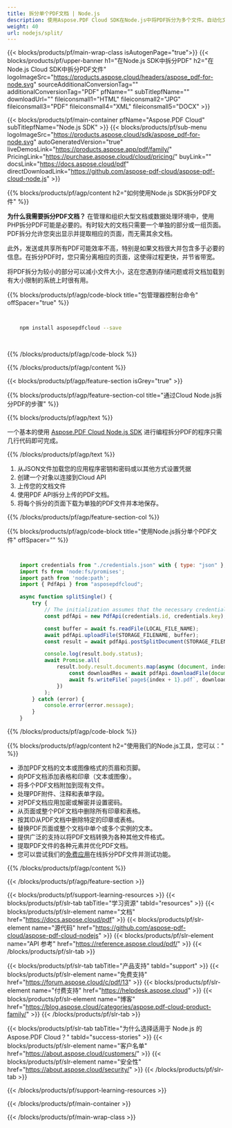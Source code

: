 ```yaml
---
title: 拆分单个PDF文档 | Node.js
description: 使用Aspose.PDF Cloud SDK在Node.js中将PDF拆分为多个文件。自动化文档分割。
weight: 40
url: nodejs/split/
---
```


{{< blocks/products/pf/main-wrap-class isAutogenPage="true">}}
{{< blocks/products/pf/upper-banner h1="在Node.js SDK中拆分PDF" h2="在Node.js Cloud SDK中拆分PDF文件" logoImageSrc="https://products.aspose.cloud/headers/aspose_pdf-for-node.svg" sourceAdditionalConversionTag="" additionalConversionTag="PDF" pfName="" subTitlepfName="" downloadUrl="" fileiconsmall1="HTML" fileiconsmall2="JPG" fileiconsmall3="PDF" fileiconsmall4="XML" fileiconsmall5="DOCX" >}}

{{< blocks/products/pf/main-container pfName="Aspose.PDF Cloud" subTitlepfName="Node.js SDK" >}}
{{< blocks/products/pf/sub-menu logoImageSrc="https://products.aspose.cloud/sdk/aspose_pdf-for-node.svg"
autoGeneratedVersion="true"
liveDemosLink="https://products.aspose.app/pdf/family/" PricingLink="https://purchase.aspose.cloud/cloud/pricing/" buyLink="" docsLink="https://docs.aspose.cloud/pdf"  directDownloadLink="https://github.com/aspose-pdf-cloud/aspose-pdf-cloud-node.js" >}}

{{% blocks/products/pf/agp/content h2="如何使用Node.js SDK拆分PDF文件" %}}

**为什么我需要拆分PDF文档？** 在管理和组织大型文档或数据处理环境中，使用PHP拆分PDF可能是必要的。有时较大的文档只需要一个单独的部分或一组页面。PDF拆分允许您突出显示并提取相应的页面，而无需其余文档。

此外，发送或共享所有PDF可能效率不高，特别是如果文档很大并包含多于必要的信息。在拆分PDF时，您只需分离相应的页面，这使得过程更快，并节省带宽。

将PDF拆分为较小的部分可以减小文件大小，这在您遇到存储问题或将文档加载到有大小限制的系统上时很有用。

{{% blocks/products/pf/agp/code-block title="包管理器控制台命令" offSpacer="true" %}}

```bash

     
    npm install asposepdfcloud --save
     
     

```

{{% /blocks/products/pf/agp/code-block %}}

{{% /blocks/products/pf/agp/content %}}

{{< blocks/products/pf/agp/feature-section isGrey="true" >}}

{{% blocks/products/pf/agp/feature-section-col title="通过Cloud Node.js拆分PDF的步骤" %}}

{{% blocks/products/pf/agp/text %}}

一个基本的使用
[Aspose.PDF Cloud Node.js SDK](https://products.aspose.cloud/pdf/nodejs/)
进行编程拆分PDF的程序只需几行代码即可完成。

{{% /blocks/products/pf/agp/text %}}

1. 从JSON文件加载您的应用程序密钥和密码或以其他方式设置凭据
1. 创建一个对象以连接到Cloud API
1. 上传您的文档文件
1. 使用PDF API拆分上传的PDF文档。
1. 将每个拆分的页面下载为单独的PDF文件并本地保存。

{{% /blocks/products/pf/agp/feature-section-col %}}


{{% blocks/products/pf/agp/code-block title="使用Node.js拆分单个PDF文件" offSpacer="" %}}

```js


    import credentials from "./credentials.json" with { type: "json" };
    import fs from 'node:fs/promises';
    import path from 'node:path';
    import { PdfApi } from "asposepdfcloud";

    async function splitSingle() {
        try {
            // The initialization assumes that the necessary credentials (Application ID and Application Key) from https://dashboard.aspose.cloud/
            const pdfApi = new PdfApi(credentials.id, credentials.key);

            const buffer = await fs.readFile(LOCAL_FILE_NAME);
            await pdfApi.uploadFile(STORAGE_FILENAME, buffer);
            const result = await pdfApi.postSplitDocument(STORAGE_FILENAME);

            console.log(result.body.status);
            await Promise.all(
                result.body.result.documents.map(async (document, index) => {
                    const downloadRes = await pdfApi.downloadFile(document.href);
                    await fs.writeFile(`page${index + 1}.pdf`, downloadRes.body);
                })
            );
        } catch (error) {
            console.error(error.message);
        }
    }
```

{{% /blocks/products/pf/agp/code-block %}}

{{% blocks/products/pf/agp/content h2="使用我们的Node.js工具，您可以：" %}}

+ 添加PDF文档的文本或图像格式的页眉和页脚。
+ 向PDF文档添加表格和印章（文本或图像）。
+ 将多个PDF文档附加到现有文件。
+ 处理PDF附件、注释和表单字段。
+ 对PDF文档应用加密或解密并设置密码。
+ 从页面或整个PDF文档中删除所有印章和表格。
+ 按其ID从PDF文档中删除特定的印章或表格。
+ 替换PDF页面或整个文档中单个或多个实例的文本。
+ 提供广泛的支持以将PDF文档转换为各种其他文件格式。
+ 提取PDF文件的各种元素并优化PDF文档。
+ 您可以尝试我们的[免费应用](https://products.aspose.app/pdf/split-pdf)在线拆分PDF文件并测试功能。

{{% /blocks/products/pf/agp/content %}}

{{< /blocks/products/pf/agp/feature-section >}}

{{< blocks/products/pf/support-learning-resources >}}
{{< blocks/products/pf/slr-tab tabTitle="学习资源" tabId="resources" >}}
{{< blocks/products/pf/slr-element name="文档" href="https://docs.aspose.cloud/pdf" >}}
{{< blocks/products/pf/slr-element name="源代码" href="https://github.com/aspose-pdf-cloud/aspose-pdf-cloud-nodejs" >}}
{{< blocks/products/pf/slr-element name="API 参考" href="https://reference.aspose.cloud/pdf/" >}}
{{< /blocks/products/pf/slr-tab >}}

{{< blocks/products/pf/slr-tab tabTitle="产品支持" tabId="support" >}}
{{< blocks/products/pf/slr-element name="免费支持" href="https://forum.aspose.cloud/c/pdf/13" >}}
{{< blocks/products/pf/slr-element name="付费支持" href="https://helpdesk.aspose.cloud" >}}
{{< blocks/products/pf/slr-element name="博客" href="https://blog.aspose.cloud/categories/aspose.pdf-cloud-product-family/" >}}
{{< /blocks/products/pf/slr-tab >}}

{{< blocks/products/pf/slr-tab tabTitle="为什么选择适用于 Node.js 的 Aspose.PDF Cloud？" tabId="success-stories" >}}
{{< blocks/products/pf/slr-element name="客户名单" href="https://about.aspose.cloud/customers/" >}}
{{< blocks/products/pf/slr-element name="安全性" href="https://about.aspose.cloud/security/" >}}
{{< /blocks/products/pf/slr-tab >}}

{{< /blocks/products/pf/support-learning-resources >}}

<!-- aboutfile 结束 -->

{{< /blocks/products/pf/main-container >}}

{{< /blocks/products/pf/main-wrap-class >}}



